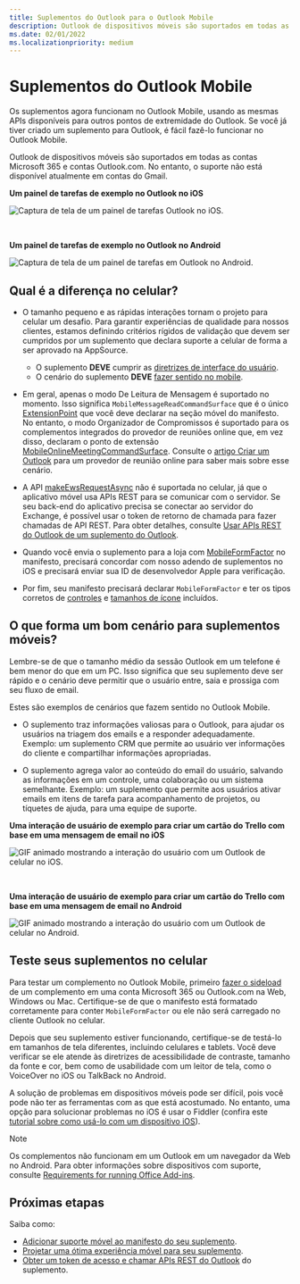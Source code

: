 ```yaml
---
title: Suplementos do Outlook para o Outlook Mobile
description: Outlook de dispositivos móveis são suportados em todas as contas Microsoft 365 e contas Outlook.com.
ms.date: 02/01/2022
ms.localizationpriority: medium
---
```


# <a name="add-ins-for-outlook-mobile"></a>Suplementos do Outlook Mobile

Os suplementos agora funcionam no Outlook Mobile, usando as mesmas APIs disponíveis para outros pontos de extremidade do Outlook. Se você já tiver criado um suplemento para Outlook, é fácil fazê-lo funcionar no Outlook Mobile.

Outlook de dispositivos móveis são suportados em todas as contas Microsoft 365 e contas Outlook.com. No entanto, o suporte não está disponível atualmente em contas do Gmail.

**Um painel de tarefas de exemplo no Outlook no iOS**

![Captura de tela de um painel de tarefas Outlook no iOS.](../images/outlook-mobile-addin-taskpane.png)

<br/>

**Um painel de tarefas de exemplo no Outlook no Android**

![Captura de tela de um painel de tarefas em Outlook no Android.](../images/outlook-mobile-addin-taskpane-android.png)

## <a name="whats-different-on-mobile"></a>Qual é a diferença no celular?

- O tamanho pequeno e as rápidas interações tornam o projeto para celular um desafio. Para garantir experiências de qualidade para nossos clientes, estamos definindo critérios rígidos de validação que devem ser cumpridos por um suplemento que declara suporte a celular de forma a ser aprovado na AppSource.
  - O suplemento **DEVE** cumprir as [diretrizes de interface do usuário](outlook-addin-design.md).
  - O cenário do suplemento **DEVE** [fazer sentido no mobile](#what-makes-a-good-scenario-for-mobile-add-ins).

- Em geral, apenas o modo De Leitura de Mensagem é suportado no momento. Isso significa `MobileMessageReadCommandSurface` que é o único [ExtensionPoint](../reference/manifest/extensionpoint.md#mobilemessagereadcommandsurface) que você deve declarar na seção móvel do manifesto. No entanto, o modo Organizador de Compromissos é suportado para os complementos integrados do provedor de reuniões online que, em vez disso, declaram o ponto de extensão [MobileOnlineMeetingCommandSurface](../reference/manifest/extensionpoint.md#mobileonlinemeetingcommandsurface). Consulte o [artigo Criar um Outlook](online-meeting.md) para um provedor de reunião online para saber mais sobre esse cenário.

- A API [makeEwsRequestAsync](../reference/objectmodel/preview-requirement-set/office.context.mailbox.md#methods) não é suportada no celular, já que o aplicativo móvel usa APIs REST para se comunicar com o servidor. Se seu back-end do aplicativo precisa se conectar ao servidor do Exchange, é possível usar o token de retorno de chamada para fazer chamadas de API REST. Para obter detalhes, consulte [Usar APIs REST do Outlook de um suplemento do Outlook](use-rest-api.md).

- Quando você envia o suplemento para a loja com [MobileFormFactor](../reference/manifest/mobileformfactor.md) no manifesto, precisará concordar com nosso adendo de suplementos no iOS e precisará enviar sua ID de desenvolvedor Apple para verificação.

- Por fim, seu manifesto precisará declarar `MobileFormFactor` e ter os tipos corretos de [controles](../reference/manifest/control.md) e [tamanhos de ícone](../reference/manifest/icon.md) incluídos.

## <a name="what-makes-a-good-scenario-for-mobile-add-ins"></a>O que forma um bom cenário para suplementos móveis?

Lembre-se de que o tamanho médio da sessão Outlook em um telefone é bem menor do que em um PC. Isso significa que seu suplemento deve ser rápido e o cenário deve permitir que o usuário entre, saia e prossiga com seu fluxo de email.

Estes são exemplos de cenários que fazem sentido no Outlook Mobile.

- O suplemento traz informações valiosas para o Outlook, para ajudar os usuários na triagem dos emails e a responder adequadamente. Exemplo: um suplemento CRM que permite ao usuário ver informações do cliente e compartilhar informações apropriadas.

- O suplemento agrega valor ao conteúdo do email do usuário, salvando as informações em um controle, uma colaboração ou um sistema semelhante. Exemplo: um suplemento que permite aos usuários ativar emails em itens de tarefa para acompanhamento de projetos, ou tíquetes de ajuda, para uma equipe de suporte.

**Uma interação de usuário de exemplo para criar um cartão do Trello com base em uma mensagem de email no iOS**

![GIF animado mostrando a interação do usuário com um Outlook de celular no iOS.](../images/outlook-mobile-addin-interaction.gif)

<br/>

**Uma interação de usuário de exemplo para criar um cartão do Trello com base em uma mensagem de email no Android**

![GIF animado mostrando a interação do usuário com um Outlook de celular no Android.](../images/outlook-mobile-addin-interaction-android.gif)

## <a name="testing-your-add-ins-on-mobile"></a>Teste seus suplementos no celular

Para testar um complemento no Outlook Mobile, primeiro [fazer o sideload](sideload-outlook-add-ins-for-testing.md) de um complemento em uma conta Microsoft 365 ou Outlook.com na Web, Windows ou Mac. Certifique-se de que o manifesto está formatado corretamente para conter `MobileFormFactor` ou ele não será carregado no cliente Outlook no celular.

Depois que seu suplemento estiver funcionando, certifique-se de testá-lo em tamanhos de tela diferentes, incluindo celulares e tablets. Você deve verificar se ele atende às diretrizes de acessibilidade de contraste, tamanho da fonte e cor, bem como de usabilidade com um leitor de tela, como o VoiceOver no iOS ou TalkBack no Android.

A solução de problemas em dispositivos móveis pode ser difícil, pois você pode não ter as ferramentas com as que está acostumado. No entanto, uma opção para solucionar problemas no iOS é usar o Fiddler (confira este [tutorial sobre como usá-lo com um dispositivo iOS](https://www.telerik.com/blogs/using-fiddler-with-apple-ios-devices)).

> [!NOTE]
> Os complementos não funcionam em um Outlook em um navegador da Web no Android. Para obter informações sobre dispositivos com suporte, consulte [Requirements for running Office Add-ins](../concepts/requirements-for-running-office-add-ins.md#client-requirements-non-windows-smartphone-and-tablet).

## <a name="next-steps"></a>Próximas etapas

Saiba como:

- [Adicionar suporte móvel ao manifesto do seu suplemento](add-mobile-support.md).
- [Projetar uma ótima experiência móvel para seu suplemento](outlook-addin-design.md).
- [Obter um token de acesso e chamar APIs REST do Outlook](use-rest-api.md) do suplemento.
